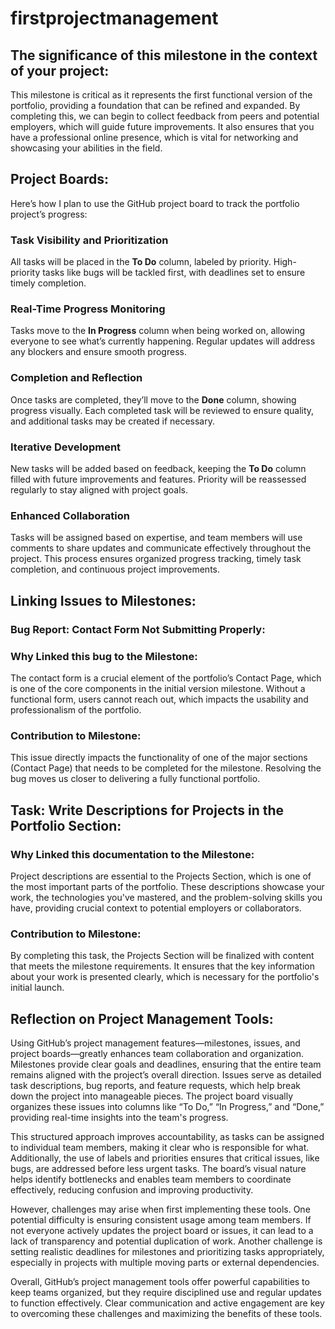 # firstprojectmanagement

## The significance of this milestone in the context of your project:
This milestone is critical as it represents the first functional version of the portfolio, providing a foundation that can be refined and expanded. By completing this, we can begin to collect feedback from peers and potential employers, which will guide future improvements. It also ensures that you have a professional online presence, which is vital for networking and showcasing your abilities in the field.

## Project Boards:
Here’s how I plan to use the GitHub project board to track the portfolio project’s progress:

### Task Visibility and Prioritization
All tasks will be placed in the **To Do** column, labeled by priority. High-priority tasks like bugs will be tackled first, with deadlines set to ensure timely completion.

### Real-Time Progress Monitoring
Tasks move to the **In Progress** column when being worked on, allowing everyone to see what’s currently happening. Regular updates will address any blockers and ensure smooth progress.

### Completion and Reflection
Once tasks are completed, they’ll move to the **Done** column, showing progress visually. Each completed task will be reviewed to ensure quality, and additional tasks may be created if necessary.

### Iterative Development
New tasks will be added based on feedback, keeping the **To Do** column filled with future improvements and features. Priority will be reassessed regularly to stay aligned with project goals.

### Enhanced Collaboration
Tasks will be assigned based on expertise, and team members will use comments to share updates and communicate effectively throughout the project.
This process ensures organized progress tracking, timely task completion, and continuous project improvements.

## Linking Issues to Milestones:
### Bug Report: Contact Form Not Submitting Properly:
### Why Linked this bug to the Milestone:

The contact form is a crucial element of the portfolio’s Contact Page, which is one of the core components in the initial version milestone. Without a functional form, users cannot reach out, which impacts the usability and professionalism of the portfolio.

### Contribution to Milestone:
This issue directly impacts the functionality of one of the major sections (Contact Page) that needs to be completed for the milestone. Resolving the bug moves us closer to delivering a fully functional portfolio.

## Task: Write Descriptions for Projects in the Portfolio Section:

### Why Linked this documentation to the Milestone:
Project descriptions are essential to the Projects Section, which is one of the most important parts of the portfolio. These descriptions showcase your work, the technologies you've mastered, and the problem-solving skills you have, providing crucial context to potential employers or collaborators.

### Contribution to Milestone:
By completing this task, the Projects Section will be finalized with content that meets the milestone requirements. It ensures that the key information about your work is presented clearly, which is necessary for the portfolio's initial launch.

## Reflection on Project Management Tools:
Using GitHub’s project management features—milestones, issues, and project boards—greatly enhances team collaboration and organization. Milestones provide clear goals and deadlines, ensuring that the entire team remains aligned with the project’s overall direction. Issues serve as detailed task descriptions, bug reports, and feature requests, which help break down the project into manageable pieces. The project board visually organizes these issues into columns like “To Do,” “In Progress,” and “Done,” providing real-time insights into the team's progress.

This structured approach improves accountability, as tasks can be assigned to individual team members, making it clear who is responsible for what. Additionally, the use of labels and priorities ensures that critical issues, like bugs, are addressed before less urgent tasks. The board’s visual nature helps identify bottlenecks and enables team members to coordinate effectively, reducing confusion and improving productivity.

However, challenges may arise when first implementing these tools. One potential difficulty is ensuring consistent usage among team members. If not everyone actively updates the project board or issues, it can lead to a lack of transparency and potential duplication of work. Another challenge is setting realistic deadlines for milestones and prioritizing tasks appropriately, especially in projects with multiple moving parts or external dependencies.

Overall, GitHub’s project management tools offer powerful capabilities to keep teams organized, but they require disciplined use and regular updates to function effectively. Clear communication and active engagement are key to overcoming these challenges and maximizing the benefits of these tools.
